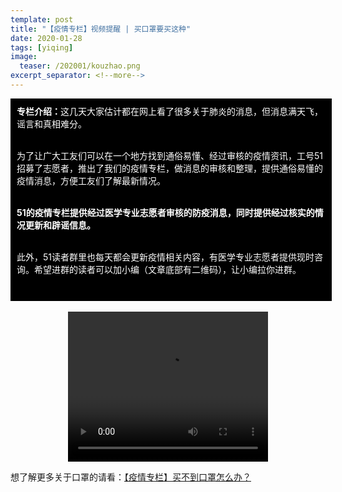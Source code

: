 ```yaml
---
template: post
title: "【疫情专栏】视频提醒 | 买口罩要买这种"
date: 2020-01-28
tags: [yiqing]
image:
  teaser: /202001/kouzhao.png
excerpt_separator: <!--more-->
---
```


<div style="width:98%;padding:10px;background-color:black;color:white;margin:0;">
<strong>专栏介绍：</strong>这几天大家估计都在网上看了很多关于肺炎的消息，但消息满天飞，谣言和真相难分。<br><br>

为了让广大工友们可以在一个地方找到通俗易懂、经过审核的疫情资讯，工号51招募了志愿者，推出了我们的疫情专栏，做消息的审核和整理，提供通俗易懂的疫情消息，方便工友们了解最新情况。<br><br>

<strong>51的疫情专栏提供经过医学专业志愿者审核的防疫消息，同时提供经过核实的情况更新和辟谣信息。</strong><br><br>

此外，51读者群里也每天都会更新疫情相关内容，有医学专业志愿者提供现时咨询。希望进群的读者可以加小编（文章底部有二维码），让小编拉你进群。<br><br>
</div><br>

<div style="text-align:center">
<video width="320" height="240" controls>
  <source src="/videos/kouzhao.mp4" type="video/mp4">
哎呀！你的浏览器不支持视频播放。
</video>
</div>

想了解更多关于口罩的请看：<a href="https://gonghao51.github.io/2020/01/27/maibudaokouzhaozenmeban/">【疫情专栏】买不到口罩怎么办？</a>



